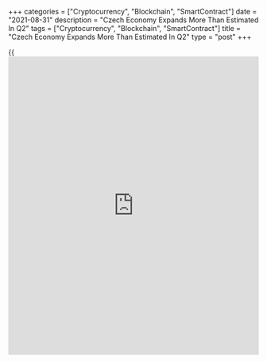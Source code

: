 +++
categories = ["Cryptocurrency", "Blockchain", "SmartContract"]
date = "2021-08-31"
description = "Czech Economy Expands More Than Estimated In Q2"
tags = ["Cryptocurrency", "Blockchain", "SmartContract"]
title = "Czech Economy Expands More Than Estimated In Q2"
type = "post"
+++

{{<iframe id="large-banner" src="https://www.bounty.group/#slide=2.0" width="100%" height="600" scrolling="no" style="border: 0px solid rgb(216, 221, 230); border-radius: 3px;">}}

The Czech Republic's [economy][1] expanded in the second quarter at a
faster pace than estimated initially, latest data from the statistical
office showed Tuesday.  
  
Gross domestic product grew a seasonally adjusted 1.0 percent quarter-
on-quarter, which was faster than the initial estimate of 0.6 percent
growth.  
  
"The positive quarter-on-quarter GDP development was supported mainly by
an increase of final consumption of households and by gross fixed
capital formation," the statistical office said.  
  
The GDP decline for the first quarter was revised to 0.4 percent from
0.3 percent.  
  
In the second quarter of 2020, GDP plummeted 8.9 percent at the peak of
the Covid-19 pandemic.  
  
The year-on-year growth figure for the second quarter was 8.2 percent,
revised from the flash estimate of 7.8 percent. The expansion was the
first in six quarters.  
  
In the first quarter, the economy shrank a revised 2.5 percent from a
year ago.

For comments and feedback [contact](https://www.playgroundfx.com/contact/): editorial@rtt[news](https://www.letsplayfx.com/blog/forex-news-website/).com

[Economic News][1]

 **What parts of the world are seeing the best (and worst) economic
performances lately? Click[here][2] to check out our [Econ Scorecard][2]
and find out! See up-to-the-moment [ranking](https://www.playgroundfx.com/blog/crypto-exchange-ranking/)s for the best and worst
performers in [GDP][3], [unemployment rate][4], [inflation][5] and much
more.**

   1. www.rtt[news](https://www.letsplayfx.com/blog/forex-news-website/).com/Content/EconomicNews.aspx
   2. www.rtt[news](https://www.letsplayfx.com/blog/forex-news-website/).com/economic-scorecard/world-rank/unemployment-rate/highest-performance.aspx
   3. www.rtt[news](https://www.letsplayfx.com/blog/forex-news-website/).com/economic-scorecard/world-rank/GDP/highest-performance.aspx
   4. www.rtt[news](https://www.letsplayfx.com/blog/forex-news-website/).com/economic-scorecard/world-rank/unemployment-rate/lowest-performance.aspx
   5. www.rtt[news](https://www.letsplayfx.com/blog/forex-news-website/).com/economic-scorecard/world-rank/CPI/highest-performance.aspx